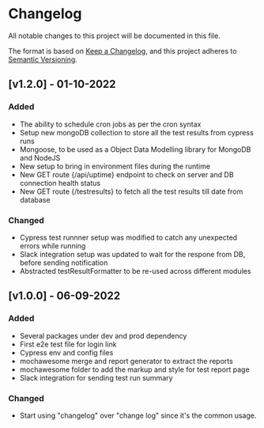 # Changelog

All notable changes to this project will be documented in this file.

The format is based on [Keep a Changelog](https://keepachangelog.com/en/1.0.0/),
and this project adheres to [Semantic Versioning](https://semver.org/spec/v2.0.0.html).

## [v1.2.0] - 01-10-2022

### Added

- The ability to schedule cron jobs as per the cron syntax
- Setup new mongoDB collection to store all the test results from cypress runs
- Mongoose, to be used as a Object Data Modelling library for MongoDB and NodeJS
- New setup to bring in environment files during the runtime
- New GET route {/api/uptime} endpoint to check on server and DB connection health status
- New GET route {/testresults} to fetch all the test results till date from database

### Changed

- Cypress test runnner setup was modified to catch any unexpected errors while running
- Slack integration setup was updated to wait for the respone from DB, before sending notification
- Abstracted testResultFormatter to be re-used across different modules

## [v1.0.0] - 06-09-2022

### Added

- Several packages under dev and prod dependency
- First e2e test file for login link
- Cypress env and config files
- mochawesome merge and report generator to extract the reports
- mochawesome folder to add the markup and style for test report page
- Slack integration for sending test run summary

### Changed

- Start using "changelog" over "change log" since it's the common usage.
